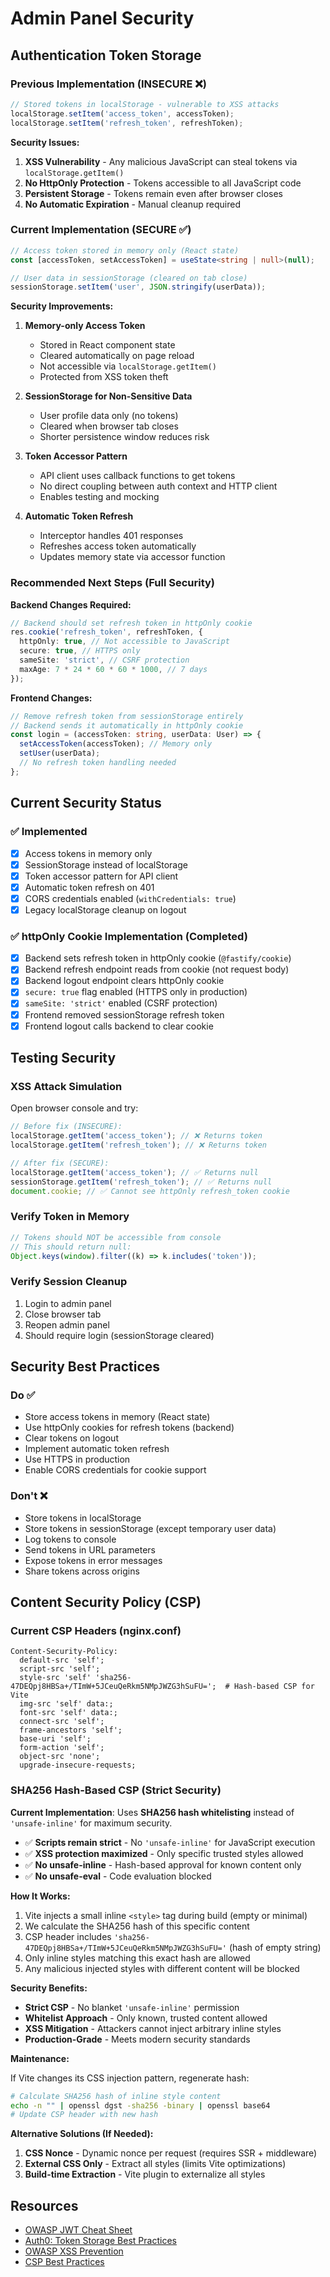 # Admin Panel Security

## Authentication Token Storage

### Previous Implementation (INSECURE ❌)

```typescript
// Stored tokens in localStorage - vulnerable to XSS attacks
localStorage.setItem('access_token', accessToken);
localStorage.setItem('refresh_token', refreshToken);
```

**Security Issues:**

1. **XSS Vulnerability** - Any malicious JavaScript can steal tokens via `localStorage.getItem()`
2. **No HttpOnly Protection** - Tokens accessible to all JavaScript code
3. **Persistent Storage** - Tokens remain even after browser closes
4. **No Automatic Expiration** - Manual cleanup required

### Current Implementation (SECURE ✅)

```typescript
// Access token stored in memory only (React state)
const [accessToken, setAccessToken] = useState<string | null>(null);

// User data in sessionStorage (cleared on tab close)
sessionStorage.setItem('user', JSON.stringify(userData));
```

**Security Improvements:**

1. **Memory-only Access Token**
   - Stored in React component state
   - Cleared automatically on page reload
   - Not accessible via `localStorage.getItem()`
   - Protected from XSS token theft

2. **SessionStorage for Non-Sensitive Data**
   - User profile data only (no tokens)
   - Cleared when browser tab closes
   - Shorter persistence window reduces risk

3. **Token Accessor Pattern**
   - API client uses callback functions to get tokens
   - No direct coupling between auth context and HTTP client
   - Enables testing and mocking

4. **Automatic Token Refresh**
   - Interceptor handles 401 responses
   - Refreshes access token automatically
   - Updates memory state via accessor function

### Recommended Next Steps (Full Security)

**Backend Changes Required:**

```typescript
// Backend should set refresh token in httpOnly cookie
res.cookie('refresh_token', refreshToken, {
  httpOnly: true, // Not accessible to JavaScript
  secure: true, // HTTPS only
  sameSite: 'strict', // CSRF protection
  maxAge: 7 * 24 * 60 * 60 * 1000, // 7 days
});
```

**Frontend Changes:**

```typescript
// Remove refresh token from sessionStorage entirely
// Backend sends it automatically in httpOnly cookie
const login = (accessToken: string, userData: User) => {
  setAccessToken(accessToken); // Memory only
  setUser(userData);
  // No refresh token handling needed
};
```

## Current Security Status

### ✅ Implemented

- [x] Access tokens in memory only
- [x] SessionStorage instead of localStorage
- [x] Token accessor pattern for API client
- [x] Automatic token refresh on 401
- [x] CORS credentials enabled (`withCredentials: true`)
- [x] Legacy localStorage cleanup on logout

### ✅ httpOnly Cookie Implementation (Completed)

- [x] Backend sets refresh token in httpOnly cookie (`@fastify/cookie`)
- [x] Backend refresh endpoint reads from cookie (not request body)
- [x] Backend logout endpoint clears httpOnly cookie
- [x] `secure: true` flag enabled (HTTPS only in production)
- [x] `sameSite: 'strict'` enabled (CSRF protection)
- [x] Frontend removed sessionStorage refresh token
- [x] Frontend logout calls backend to clear cookie

## Testing Security

### XSS Attack Simulation

Open browser console and try:

```javascript
// Before fix (INSECURE):
localStorage.getItem('access_token'); // ❌ Returns token
localStorage.getItem('refresh_token'); // ❌ Returns token

// After fix (SECURE):
localStorage.getItem('access_token'); // ✅ Returns null
sessionStorage.getItem('refresh_token'); // ✅ Returns null
document.cookie; // ✅ Cannot see httpOnly refresh_token cookie
```

### Verify Token in Memory

```javascript
// Tokens should NOT be accessible from console
// This should return null:
Object.keys(window).filter((k) => k.includes('token'));
```

### Verify Session Cleanup

1. Login to admin panel
2. Close browser tab
3. Reopen admin panel
4. Should require login (sessionStorage cleared)

## Security Best Practices

### Do ✅

- Store access tokens in memory (React state)
- Use httpOnly cookies for refresh tokens (backend)
- Clear tokens on logout
- Implement automatic token refresh
- Use HTTPS in production
- Enable CORS credentials for cookie support

### Don't ❌

- Store tokens in localStorage
- Store tokens in sessionStorage (except temporary user data)
- Log tokens to console
- Send tokens in URL parameters
- Expose tokens in error messages
- Share tokens across origins

## Content Security Policy (CSP)

### Current CSP Headers (nginx.conf)

```nginx
Content-Security-Policy:
  default-src 'self';
  script-src 'self';
  style-src 'self' 'sha256-47DEQpj8HBSa+/TImW+5JCeuQeRkm5NMpJWZG3hSuFU=';  # Hash-based CSP for Vite
  img-src 'self' data:;
  font-src 'self' data:;
  connect-src 'self';
  frame-ancestors 'self';
  base-uri 'self';
  form-action 'self';
  object-src 'none';
  upgrade-insecure-requests;
```

### SHA256 Hash-Based CSP (Strict Security)

**Current Implementation**: Uses **SHA256 hash whitelisting** instead of `'unsafe-inline'` for maximum security.

- ✅ **Scripts remain strict** - No `'unsafe-inline'` for JavaScript execution
- ✅ **XSS protection maximized** - Only specific trusted styles allowed
- ✅ **No unsafe-inline** - Hash-based approval for known content only
- ✅ **No unsafe-eval** - Code evaluation blocked

**How It Works:**

1. Vite injects a small inline `<style>` tag during build (empty or minimal)
2. We calculate the SHA256 hash of this specific content
3. CSP header includes `'sha256-47DEQpj8HBSa+/TImW+5JCeuQeRkm5NMpJWZG3hSuFU='` (hash of empty string)
4. Only inline styles matching this exact hash are allowed
5. Any malicious injected styles with different content will be blocked

**Security Benefits:**

- **Strict CSP** - No blanket `'unsafe-inline'` permission
- **Whitelist Approach** - Only known, trusted content allowed
- **XSS Mitigation** - Attackers cannot inject arbitrary inline styles
- **Production-Grade** - Meets modern security standards

**Maintenance:**

If Vite changes its CSS injection pattern, regenerate hash:

```bash
# Calculate SHA256 hash of inline style content
echo -n "" | openssl dgst -sha256 -binary | openssl base64
# Update CSP header with new hash
```

**Alternative Solutions (If Needed):**

1. **CSS Nonce** - Dynamic nonce per request (requires SSR + middleware)
2. **External CSS Only** - Extract all styles (limits Vite optimizations)
3. **Build-time Extraction** - Vite plugin to externalize all styles

## Resources

- [OWASP JWT Cheat Sheet](https://cheatsheetseries.owasp.org/cheatsheets/JSON_Web_Token_for_Java_Cheat_Sheet.html)
- [Auth0: Token Storage Best Practices](https://auth0.com/docs/secure/security-guidance/data-security/token-storage)
- [OWASP XSS Prevention](https://cheatsheetseries.owasp.org/cheatsheets/Cross_Site_Scripting_Prevention_Cheat_Sheet.html)
- [CSP Best Practices](https://developer.mozilla.org/en-US/docs/Web/HTTP/CSP)
